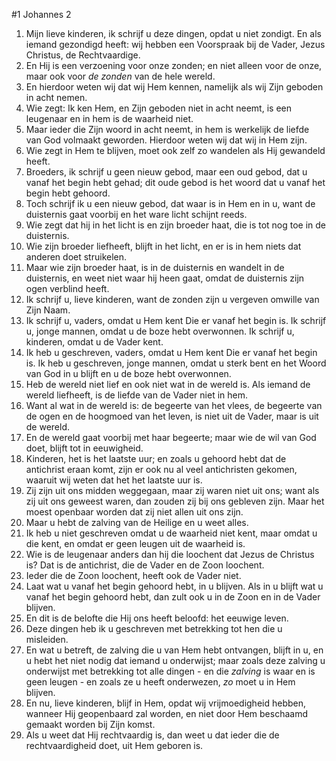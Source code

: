 #1 Johannes 2
1. Mijn lieve kinderen, ik schrijf u deze dingen, opdat u niet zondigt. En als iemand gezondigd heeft: wij hebben een Voorspraak bij de Vader, Jezus Christus, de Rechtvaardige.
2. En Hij is een verzoening voor onze zonden; en niet alleen voor de onze, maar ook voor *de zonden* van de hele wereld.
3. En hierdoor weten wij dat wij Hem kennen, namelijk als wij Zijn geboden in acht nemen.
4. Wie zegt: Ik ken Hem, en Zijn geboden niet in acht neemt, is een leugenaar en in hem is de waarheid niet.
5. Maar ieder die Zijn woord in acht neemt, in hem is werkelijk de liefde van God volmaakt geworden. Hierdoor weten wij dat wij in Hem zijn.
6. Wie zegt in Hem te blijven, moet ook zelf zo wandelen als Hij gewandeld heeft.
7. Broeders, ik schrijf u geen nieuw gebod, maar een oud gebod, dat u vanaf het begin hebt gehad; dit oude gebod is het woord dat u vanaf het begin hebt gehoord.
8. Toch schrijf ik u een nieuw gebod, dat waar is in Hem en in u, want de duisternis gaat voorbij en het ware licht schijnt reeds.
9. Wie zegt dat hij in het licht is en zijn broeder haat, die is tot nog toe in de duisternis.
10. Wie zijn broeder liefheeft, blijft in het licht, en er is in hem niets dat anderen doet struikelen.
11. Maar wie zijn broeder haat, is in de duisternis en wandelt in de duisternis, en weet niet waar hij heen gaat, omdat de duisternis zijn ogen verblind heeft.
12. Ik schrijf u, lieve kinderen, want de zonden zijn u vergeven omwille van Zijn Naam.
13. Ik schrijf u, vaders, omdat u Hem kent Die er vanaf het begin is. Ik schrijf u, jonge mannen, omdat u de boze hebt overwonnen. Ik schrijf u, kinderen, omdat u de Vader kent.
14. Ik heb u geschreven, vaders, omdat u Hem kent Die er vanaf het begin is. Ik heb u geschreven, jonge mannen, omdat u sterk bent en het Woord van God in u blijft en u de boze hebt overwonnen.
15. Heb de wereld niet lief en ook niet wat in de wereld is. Als iemand de wereld liefheeft, is de liefde van de Vader niet in hem.
16. Want al wat in de wereld is: de begeerte van het vlees, de begeerte van de ogen en de hoogmoed van het leven, is niet uit de Vader, maar is uit de wereld.
17. En de wereld gaat voorbij met haar begeerte; maar wie de wil van God doet, blijft tot in eeuwigheid.
18. Kinderen, het is het laatste uur; en zoals u gehoord hebt dat de antichrist eraan komt, zijn er ook nu al veel antichristen gekomen, waaruit wij weten dat het het laatste uur is.
19. Zij zijn uit ons midden weggegaan, maar zij waren niet uit ons; want als zij uit ons geweest waren, dan zouden zij bij ons gebleven zijn. Maar het moest openbaar worden dat zij niet allen uit ons zijn.
20. Maar u hebt de zalving van de Heilige en u weet alles.
21. Ik heb u niet geschreven omdat u de waarheid niet kent, maar omdat u die kent, en omdat er geen leugen uit de waarheid is.
22. Wie is de leugenaar anders dan hij die loochent dat Jezus de Christus is? Dat is de antichrist, die de Vader en de Zoon loochent.
23. Ieder die de Zoon loochent, heeft ook de Vader niet.
24. Laat wat u vanaf het begin gehoord hebt, in u blijven. Als in u blijft wat u vanaf het begin gehoord hebt, dan zult ook u in de Zoon en in de Vader blijven.
25. En dit is de belofte die Hij ons heeft beloofd: het eeuwige leven.
26. Deze dingen heb ik u geschreven met betrekking tot hen die u misleiden.
27. En wat u betreft, de zalving die u van Hem hebt ontvangen, blijft in u, en u hebt het niet nodig dat iemand u onderwijst; maar zoals deze zalving u onderwijst met betrekking tot alle dingen - en die *zalving* is waar en is geen leugen - en zoals ze u heeft onderwezen, *zo* moet u in Hem blijven.
28. En nu, lieve kinderen, blijf in Hem, opdat wij vrijmoedigheid hebben, wanneer Hij geopenbaard zal worden, en niet door Hem beschaamd gemaakt worden bij Zijn komst.
29. Als u weet dat Hij rechtvaardig is, dan weet u dat ieder die de rechtvaardigheid doet, uit Hem geboren is.
